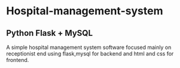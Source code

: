 # Hospital-management-system
## Python Flask + MySQL
A simple hospital management system software focused mainly on receptionist end using flask,mysql for backend and html and css for frontend.
